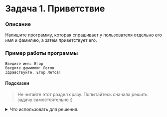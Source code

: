 # Задача 1. Приветствие

### Описание
Напишите программу, которая спрашивает у пользователя отдельно его имя и фамилию, а затем приветствует его.

### Пример работы программы
```
Введите имя: Егор
Введите фамилию: Летов
Здравствуйте, Егор Летов!
```
#### Подсказки

> Не читайте этот раздел сразу. Попытайтесь сначала решить задачу самостоятельно :)

<details>

<summary>Что использовать для решения.</summary>

Для работы со строками вы можете использовать как обычные строки (`char *`), так и тип `std::string`.

В случае использования обычных строк вам нужно заранее выделить память под переменные, которые будут содержать имя и фамилию.

Для ввода значений с консоли используйте `std::cin`.

Для вывода на консоль используйте `std::cout`.

</details>
